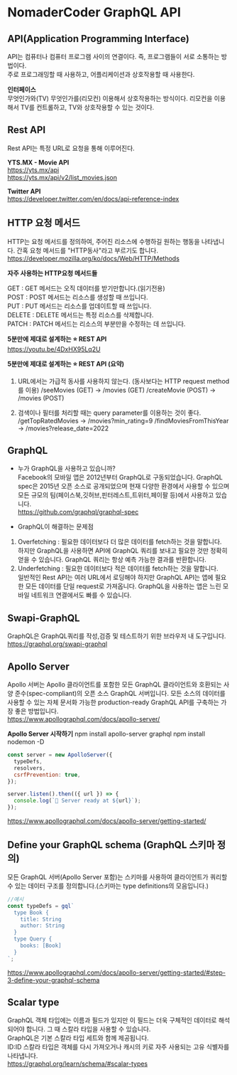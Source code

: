# NomaderCoder GraphQL API

## API(Application Programming Interface)

API는 컴퓨터나 컴퓨터 프로그램 사이의 연결이다. 즉, 프로그램들이 서로 소통하는 방법이다. <br />
주로 프로그래밍할 때 사용하고, 어플리케이션과 상호작용할 때 사용한다.

**인터페이스**
<br />
무엇인가와(TV) 무엇인가를(리모컨) 이용해서 상호작용하는 방식이다.
리모컨을 이용해서 TV를 컨트롤하고, TV와 상호작용할 수 있는 것이다.

## Rest API

Rest API는 특정 URL로 요청을 통해 이루어진다.<br />

**YTS.MX - Movie API**
<br />
https://yts.mx/api <br />
https://yts.mx/api/v2/list_movies.json

**Twitter API**
<br />
https://developer.twitter.com/en/docs/api-reference-index

## HTTP 요청 메서드

HTTP는 요청 메서드를 정의하여, 주어진 리소스에 수행하길 원하는 행동을 나타냅니다.
간혹 요청 메서드를 "HTTP동사"라고 부르기도 합니다.<br />
https://developer.mozilla.org/ko/docs/Web/HTTP/Methods

**자주 사용하는 HTTP요청 메서드들**

GET : GET 메서드는 오직 데이터를 받기만합니다.(읽기전용)<br />
POST : POST 메서드는 리소스를 생성할 때 쓰입니다.<br />
PUT : PUT 메서드는 리소스를 업데이트할 때 쓰입니다.<br />
DELETE : DELETE 메서드는 특정 리소스를 삭제합니다.<br />
PATCH : PATCH 메서드는 리소스의 부분만을 수정하는 데 쓰입니다.

**5분만에 제대로 설계하는 ⭐️ REST API**
<br />
https://youtu.be/4DxHX95Lq2U

**5분만에 제대로 설계하는 ⭐️ REST API (요약)**
<br />

1. URL에서는 가급적 동사를 사용하지 않는다.
   (동사보다는 HTTP request method를 이용)
   /seeMovies (GET) -> /movies (GET)
   /createMovie (POST) -> /movies (POST)

2. 검색이나 필터를 처리할 때는 query parameter를 이용하는 것이 좋다.
   /getTopRatedMovies -> /movies?min_rating=9
   /findMoviesFromThisYear -> /movies?release_date=2022

## GraphQL

- 누가 GraphQL을 사용하고 있습니까?
  <br />
  Facebook의 모바일 앱은 2012년부터 GraphQL로 구동되었습니다. GraphQL spec은 2015년 오픈 소스로 공개되었으며 현재 다양한 환경에서 사용할 수 있으며 모든 규모의 팀(페이스북,깃허브,핀터레스트,트위터,페이팔 등)에서 사용하고 있습니다.
  <br />
  https://github.com/graphql/graphql-spec

- GraphQL이 해결하는 문제점
  <br />

1. Overfetching : 필요한 데이터보다 더 많은 데이터를 fetch하는 것을 말합니다.
   <br />
   하지만 GraphQL을 사용하면 API에 GraphQL 쿼리를 보내고 필요한 것만 정확히 얻을 수 있습니다. GraphQL 쿼리는 항상 예측 가능한 결과를 반환합니다.
   <br />
2. Underfetching : 필요한 데이터보다 적은 데이터를 fetch하는 것을 말합니다.
   <br />
   일반적인 Rest API는 여러 URL에서 로딩해야 하지만 GraphQL API는 앱에 필요한 모든 데이터를 단일 request로 가져옵니다. GraphQL을 사용하는 앱은 느린 모바일 네트워크 연결에서도 빠를 수 있습니다.

## Swapi-GraphQL

GraphQL은 GraphQL쿼리를 작성,검증 및 테스트하기 위한 브라우저 내 도구입니다.
<br />
https://graphql.org/swapi-graphql

## Apollo Server

Apollo 서버는 Apollo 클라이언트를 포함한 모든 GraphQL 클라이언트와 호환되는 사양 준수(spec-compliant)의 오픈 소스 GraphQL 서버입니다. 모든 소스의 데이터를 사용할 수 있는 자체 문서화 가능한 production-ready GraphQL API를 구축하는 가장 좋은 방법입니다.
<br />
https://www.apollographql.com/docs/apollo-server/

**Apollo Server 시작하기**
npm install apollo-server graphql
npm install nodemon -D

```js
const server = new ApolloServer({
  typeDefs,
  resolvers,
  csrfPrevention: true,
});

server.listen().then(({ url }) => {
  console.log(`🚀 Server ready at ${url}`);
});
```

https://www.apollographql.com/docs/apollo-server/getting-started/

## Define your GraphQL schema (GraphQL 스키마 정의)

모든 GraphQL 서버(Apollo Server 포함)는 스키마를 사용하여 클라이언트가 쿼리할 수 있는 데이터 구조를 정의합니다.(스키마는 type definitions의 모음입니다.)

```js
//예시
const typeDefs = gql`
  type Book {
    title: String
    author: String
  }
  type Query {
    books: [Book]
  }
`;
```

https://www.apollographql.com/docs/apollo-server/getting-started/#step-3-define-your-graphql-schema

## Scalar type

GraphQL 객체 타입에는 이름과 필드가 있지만 이 필드는 더욱 구체적인 데이터로 해석 되어야 합니다. 그 때 스칼라 타입을 사용할 수 있습니다.
<br />
GraphQL은 기본 스칼라 타입 세트와 함께 제공됩니다.<br />
ID:ID 스칼라 타입은 객체를 다시 가져오거나 캐시의 키로 자주 사용되는 고유 식별자를 나타냅니다.<br />
https://graphql.org/learn/schema/#scalar-types
